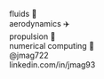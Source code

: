 fluids :ocean:\
aerodynamics :airplane:\
propulsion :rocket:\
numerical computing :abacus:\
@jmag722\
linkedin.com/in/jmag93

<!---
jmag722/jmag722 is a ✨ special ✨ repository because its `README.md` (this file) appears on your GitHub profile.
You can click the Preview link to take a look at your changes.
--->
